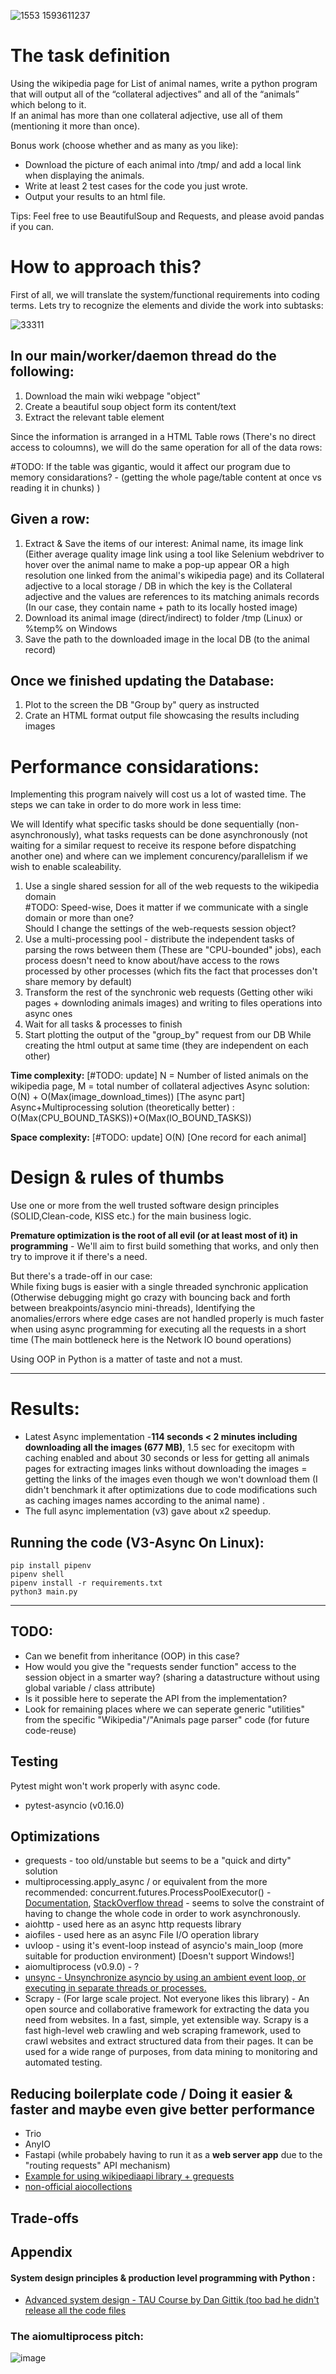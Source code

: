 ![1553 1593611237](https://user-images.githubusercontent.com/26879273/145428275-43886795-c540-4b16-a527-1f766b733185.png)

# The task definition

Using the wikipedia page for List of animal names, write a python program that will output all of the “collateral adjectives” and all of the “animals” which belong to it.  
If an animal has more than one collateral adjective, use all of them (mentioning it more than once).

Bonus work (choose whether and as many as you like):
- Download the picture of each animal into /tmp/ and add a local link when displaying the animals.
- Write at least 2 test cases for the code you just wrote.
- Output your results to an html file.

Tips: Feel free to use BeautifulSoup and Requests, and please avoid pandas if you can.  

# How to approach this?
First of all, we will translate the system/functional requirements into coding terms.
Lets try to recognize the elements and divide the work into subtasks:

![33311](https://user-images.githubusercontent.com/26879273/145437484-5cdc6cc8-5ccd-4793-8dbf-920570ab27d1.png)

In our main/worker/daemon thread do the following:
----------------------------------------------------------------
1. Download the main wiki webpage "object" 
2. Create a beautiful soup object form its content/text 
3. Extract the relevant table element 

Since the information is arranged in a HTML Table rows (There's no direct access to coloumns), we will do the same operation for all of the data rows:  

#TODO: If the table was gigantic, would it affect our program due to memory considarations? - (getting the whole page/table content at once vs reading it in chunks) )


Given a row:  
--
1. Extract & Save the items of our interest: Animal name, its image link (Either average quality image link using a tool like Selenium webdriver to hover over the animal name to make a pop-up appear OR a high resolution one linked from the animal's wikipedia page) and its Collateral adjective to a local storage / DB in which the key is the Collateral adjective and the values are references to its matching animals records (In our case, they contain name + path to its locally hosted image)
2. Download its animal image (direct/indirect) to folder /tmp (Linux) or %temp% on Windows
3. Save the path to the downloaded image in the local DB (to the animal record)

Once we finished updating the Database:
--
1. Plot to the screen the DB "Group by" query as instructed
2. Crate an HTML format output file showcasing the results including images

# Performance considarations:
Implementing this program naively will cost us a lot of wasted time.
The steps we can take in order to do more work in less time:

We will Identify what specific tasks should be done sequentially (non-asynchronously), what tasks requests can be done asynchronously (not waiting for a similar request to receive its respone before dispatching another one) and where can we implement concurency/parallelism if we wish to enable scaleability. 



1. Use a single shared session for all of the web requests to the wikipedia domain  
   #TODO: Speed-wise, Does it matter if we communicate with a single domain or more than one?  
         Should I change the settings of the web-requests session object?     
2. Use a multi-processing pool - distribute the independent tasks of parsing the rows between them (These are "CPU-bounded" jobs), each process doesn't need to know about/have access to the rows processed by other processes (which fits the fact that processes don't share memory by default)
3. Transform the rest of the synchronic web requests (Getting other wiki pages + downloding animals images) and writing to files operations into async ones
4. Wait for all tasks & processes to finish
5. Start plotting the output of the "group_by" request from our DB While creating the html output at same time (they are independent on each other)

**Time complexity:**  [#TODO: update]
N = Number of listed animals on the wikipedia page, M = total number of collateral adjectives
Async solution: O(N) + O(Max(image_download_times)) [The async part]  
Async+Multiprocessing solution (theoretically better) : O(Max(CPU_BOUND_TASKS))+O(Max(IO_BOUND_TASKS))

**Space complexity:** [#TODO: update] O(N) [One record for each animal]

# Design & rules of thumbs
Use one or more from the well trusted software design principles
(SOLID,Clean-code, KISS etc.) for the main business logic.

**Premature optimization is the root of all evil (or at least most of it) in programming** - We'll aim to first build something that works, and only then try to improve it if there's a need.  

But there's a trade-off in our case:  
While fixing bugs is easier with a single threaded synchronic application (Otherwise debugging might go crazy with bouncing back and forth between breakpoints/asyncio mini-threads), Identifying the anomalies/errors where edge cases are not handled properly is much faster when using async programming for executing all the requests in a short time (The main bottleneck here is the Network IO bound operations) 

Using OOP in Python is a matter of taste and not a must.

----------------------------------------------------------------
# Results:
- Latest Async implementation -**114 seconds < 2 minutes including downloading all the images (677 MB)**, 1.5 sec for execitopm with caching enabled and about 30  seconds or less for getting all animals pages for extracting images links without downloading the images = getting the links of the images even though we won't download them (I didn't benchmark it after optimizations due to code modifications such as caching images names according to the animal name) .  
- The full async implementation (v3) gave about x2 speedup.

## Running the code (V3-Async On Linux):
```
pip install pipenv  
pipenv shell  
pipenv install -r requirements.txt
python3 main.py
```
---------------------
## TODO: 
- Can we benefit from inheritance (OOP) in this case?
- How would you give the "requests sender function" access to the session object in a smarter way? (sharing a datastructure without using global variable / class attribute)   
- Is it possible here to seperate the API from the implementation?
- Look for remaining places where we can seperate generic "utilities" from the specific "Wikipedia"/"Animals page parser" code (for future code-reuse)

## Testing
Pytest might won't work properly with async code.
* pytest-asyncio (v0.16.0)

## Optimizations
* grequests - too old/unstable but seems to be a "quick and dirty" solution
* multiprocessing.apply_async / or equivalent from the more recommended: concurrent.futures.ProcessPoolExecutor() - [Documentation](https://docs.python.org/3/library/multiprocessing.html), [StackOverflow thread](https://stackoverflow.com/questions/8533318/multiprocessing-pool-when-to-use-apply-apply-async-or-map) - seems to solve the constraint of having to change the whole code in order to work asynchronously.
* aiohttp - used here as an async http requests library
* aiofiles - used here as an async File I/O operation library 
* uvloop - using it's event-loop instead of asyncio's main_loop (more suitable for production environment) [Doesn't support Windows!]
* aiomultiprocess (v0.9.0) - ?
* [unsync - Unsynchronize asyncio by using an ambient event loop, or executing in separate threads or processes.](https://github.com/alex-sherman/unsync/)
* Scrapy - (For large scale project. Not everyone likes this library) - An open source and collaborative framework for extracting the data you need from websites. In a fast, simple, yet extensible way. Scrapy is a fast high-level web crawling and web scraping framework, used to crawl websites and extract structured data from their pages. It can be used for a wide range of purposes, from data mining to monitoring and automated testing.


## Reducing boilerplate code / Doing it easier & faster and maybe even give better performance
* Trio
* AnyIO 
* Fastapi (while probabely having to run it as a **web server app** due to the "routing requests" API mechanism)
* [Example for using wikipediaapi library + grequests](https://github.com/DanOren/Web_Scraping_Project_ITC/blob/main/URL_scraper.py)
* [non-official aiocollections](https://github.com/bharel/aiocollections)

## Trade-offs


## Appendix
#### System design principles & production level programming with Python :
- [Advanced system design - TAU Course by Dan Gittik (too bad he didn't release all the code files](https://advanced-system-design.com/lessons/)  

### The aiomultiprocess pitch:  
![image](https://user-images.githubusercontent.com/26879273/145200762-d4ac346c-a7d0-4fa1-8979-0f34eb351f82.png)


